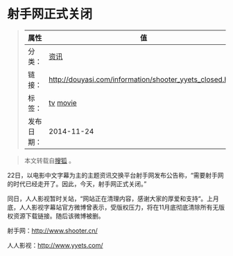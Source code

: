 # 射手网正式关闭

>|  属性  |  值  |
>| ----- | ----- |
>| 分类： | [资讯](http://douyasi.com/category/information/) |
>| 链接： | http://douyasi.com/information/shooter_yyets_closed.html |
>| 标签： | [tv](http://douyasi.com/tag/tv) [movie](http://douyasi.com/tag/movie)  |
>| 发布日期： | 2014-11-24 |

>    本文转载自[搜狐](http://cul.sohu.com/20141124/n406319270.shtml) 。

22日，以电影中文字幕为主的主题资讯交换平台射手网发布公告称，“需要射手网的时代已经走开了。因此，今天，射手网正式关闭。”

同日，人人影视暂时关站，“网站正在清理内容，感谢大家的厚爱和支持“。上月底，人人影视字幕站官方微博曾表示，受版权压力，将在11月底彻底清除所有无版权资源下载链接。随后该微博被删。

射手网：http://www.shooter.cn/

人人影视：http://www.yyets.com/